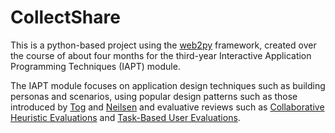 # CollectShare

This is a python-based project using the [web2py](http://www.web2py.com) framework, created over the course of about four months for the third-year Interactive Application Programming Techniques (IAPT) module.

The IAPT module focuses on application design techniques such as building personas and scenarios, using popular design patterns such as those introduced by [Tog](http://asktog.com/atc/principles-of-interaction-design) and [Neilsen](https://www.nngroup.com/articles/ten-usability-heuristics) and evaluative reviews such as [Collaborative Heuristic Evaluations](https://www.researchgate.net/publication/224849786_Collaborative_Heuristic_Evaluation_improving_the_effectiveness_of_heuristic_evaluation) and [Task-Based User Evaluations](http://www.sigchi.org/chi97/proceedings/tutorial/pj.htm).

